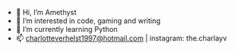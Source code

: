 - 👋 Hi, I’m Amethyst
- 👀 I’m interested in code, gaming and writing
- 🌱 I’m currently learning Python
- 📫 charlotteverhelst1997@hotmail.com | instagram: the.charlayv

<!---
Amethyst597/Amethyst597 is a ✨ special ✨ repository because its `README.md` (this file) appears on your GitHub profile.
You can click the Preview link to take a look at your changes.
--->
